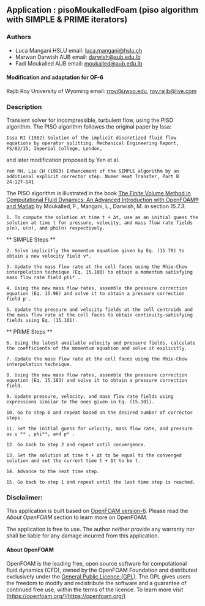 ## Application : pisoMoukalledFoam (piso algorithm with SIMPLE & PRIME iterators)

### Authors

- Luca Mangani   HSLU email: luca.mangani@hslu.ch
- Marwan Darwish AUB  email: darwish@aub.edu.lb
- Fadl Moukalled AUB  email: moukalled@aub.edu.lb

#### Modification and adaptation for OF-6
Rajib Roy  University of Wyoming email: rroy@uwyo.edu, roy.rajib@live.com

### Description
Transient solver for incompressible, turbulent flow, using the PISO algorithm. The PISO algorithm followes the original paper by Issa:

    Issa RI (1982) Solution of the implicit discretized fluid flow equations by operator splitting. Mechanical Engineering Report, FS/82/15, Imperial College, London,

and later modification proposed by Yen et al.

    Yen RH, Liu CH (1993) Enhancement of the SIMPLE algorithm by an additional explicit corrector step. Numer Heat Transfer, Part B 24:127–141

The PISO algorithm is illustrated in the book [The Finite Volume Method in Computational Fluid Dynamics: An Advanced Introduction with OpenFOAM® and Matlab](https://www.springer.com/gp/book/9783319168739) by  Moukalled, F., Mangani, L., Darwish, M. in section _15.7.3_.


    1. To compute the solution at time t + Δt, use as an initial guess the solution at time t for pressure, velocity, and mass flow rate fields p(n), u(n), and phi(n) respectively.

** SIMPLE Steps **

    2. Solve implicitly the momentum equation given by Eq. (15.70) to obtain a new velocity field v*.

    3. Update the mass flow rate at the cell faces using the Rhie-Chow interpolation technique (Eq. 15.100) to obtain a momentum satisfying mass flow rate field phi* .

    4. Using the new mass flow rates, assemble the pressure correction equation (Eq. 15.98) and solve it to obtain a pressure correction field p′.

    5. Update the pressure and velocity fields at the cell centroids and the mass flow rate at the cell faces to obtain continuity-satisfying fields using Eq. (15.101).

** PRIME Steps ** 

    6. Using the latest available velocity and pressure fields, calculate the coefficients of the momentum equation and solve it explicitly.
    
    7. Update the mass flow rate at the cell faces using the Rhie-Chow interpolation technique.

    8. Using the new mass flow rates, assemble the pressure correction equation (Eq. 15.183) and solve it to obtain a pressure correction field.

    9. Update pressure, velocity, and mass flow rate fields using expressions similar to the ones given in Eq. (15.101).

    10. Go to step 6 and repeat based on the desired number of corrector steps.
    
    11. Set the initial guess for velocity, mass flow rate, and pressure as u ** , phi**, and p* .

    12. Go back to step 2 and repeat until convergence.

    13. Set the solution at time t + Δt to be equal to the converged solution and set the current time t + Δt to be t.

    14. Advance to the next time step.

    15. Go back to step 1 and repeat until the last time step is reached.



### Disclaiimer:

This application is built based on [OpenFOAM version-6](https://openfoam.org/release/6/). Please read the _About OpenFOAM_ section to learn more on OpenFOAM.

The application is free to use. The author neither provide any warranty nor shall be liable for any damage incurred from this application.


#### About OpenFOAM

OpenFOAM is the leading free, open source software for computational fluid dynamics (CFD), owned by the OpenFOAM Foundation and distributed exclusively under the [General Public Licence (GPL)](http://www.gnu.org/copyleft/gpl.html). The GPL gives users the freedom to modify and redistribute the software and a guarantee of continued free use, within the terms of the licence. To learn more visit [https://openfoam.org/](https://openfoam.org/)
